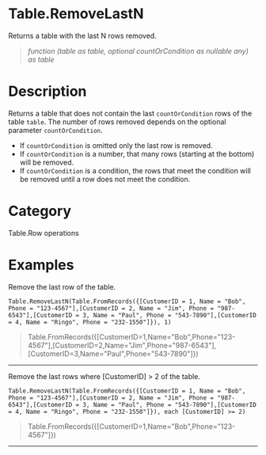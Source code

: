 ﻿# Table.RemoveLastN
Returns a table with the last N rows removed.
> _function (table as table, optional countOrCondition as nullable any) as table_
# Description 
Returns a table that does not contain the last <code>countOrCondition</code> rows of the table <code>table</code>.
        The number of rows removed depends on the optional parameter <code>countOrCondition</code>. 
    <ul>
    <li> If <code>countOrCondition</code> is omitted only the last row is removed. </li>
    <li> If <code>countOrCondition</code> is a number, that many rows (starting at the bottom) will be removed. </li>
    <li> If <code>countOrCondition</code> is a condition, the rows that meet the condition will be removed until a row does not meet the condition.</li>
    </ul>
# Category 
Table.Row operations
# Examples 
Remove the last row of the table.
```
Table.RemoveLastN(Table.FromRecords({[CustomerID = 1, Name = "Bob", Phone = "123-4567"],[CustomerID = 2, Name = "Jim", Phone = "987-6543"],[CustomerID = 3, Name = "Paul", Phone = "543-7890"],[CustomerID = 4, Name = "Ringo", Phone = "232-1550"]}), 1)
```
> Table.FromRecords({[CustomerID=1,Name="Bob",Phone="123-4567"],[CustomerID=2,Name="Jim",Phone="987-6543"],[CustomerID=3,Name="Paul",Phone="543-7890"]})
***
Remove the last rows where [CustomerID] > 2 of the table.
```
Table.RemoveLastN(Table.FromRecords({[CustomerID = 1, Name = "Bob", Phone = "123-4567"],[CustomerID = 2, Name = "Jim", Phone = "987-6543"],[CustomerID = 3, Name = "Paul", Phone = "543-7890"],[CustomerID = 4, Name = "Ringo", Phone = "232-1550"]}), each [CustomerID] >= 2)
```
> Table.FromRecords({[CustomerID=1,Name="Bob",Phone="123-4567"]})
***
